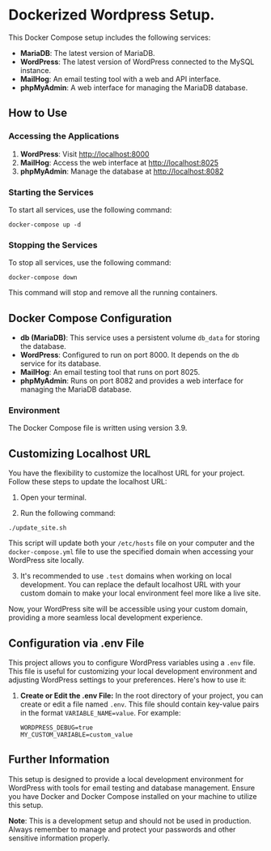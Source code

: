 # Dockerized Wordpress Setup.

This Docker Compose setup includes the following services:

- **MariaDB**: The latest version of MariaDB.
- **WordPress**: The latest version of WordPress connected to the MySQL instance.
- **MailHog**: An email testing tool with a web and API interface.
- **phpMyAdmin**: A web interface for managing the MariaDB database.

## How to Use

### Accessing the Applications

1. **WordPress**: Visit [http://localhost:8000](http://localhost:8000)
2. **MailHog**: Access the web interface at [http://localhost:8025](http://localhost:8025)
3. **phpMyAdmin**: Manage the database at [http://localhost:8082](http://localhost:8082)

### Starting the Services

To start all services, use the following command:

```
docker-compose up -d
```

### Stopping the Services

To stop all services, use the following command:

```
docker-compose down
```

This command will stop and remove all the running containers.

## Docker Compose Configuration

- **db (MariaDB)**: This service uses a persistent volume `db_data` for storing the database.
- **WordPress**: Configured to run on port 8000. It depends on the `db` service for its database.
- **MailHog**: An email testing tool that runs on port 8025.
- **phpMyAdmin**: Runs on port 8082 and provides a web interface for managing the MariaDB database.

### Environment

The Docker Compose file is written using version 3.9.

## Customizing Localhost URL

You have the flexibility to customize the localhost URL for your project. Follow these steps to update the localhost URL:

1. Open your terminal.

2. Run the following command:

```
./update_site.sh
```

This script will update both your `/etc/hosts` file on your computer and the `docker-compose.yml` file to use the specified domain when accessing your WordPress site locally.

3. It's recommended to use `.test` domains when working on local development. You can replace the default localhost URL with your custom domain to make your local environment feel more like a live site.

Now, your WordPress site will be accessible using your custom domain, providing a more seamless local development experience.

## Configuration via .env File

This project allows you to configure WordPress variables using a `.env` file. This file is useful for customizing your local development environment and adjusting WordPress settings to your preferences. Here's how to use it:

1. **Create or Edit the .env File:** In the root directory of your project, you can create or edit a file named `.env`. This file should contain key-value pairs in the format `VARIABLE_NAME=value`. For example:

   ```dotenv
   WORDPRESS_DEBUG=true
   MY_CUSTOM_VARIABLE=custom_value
   ```

## Further Information

This setup is designed to provide a local development environment for WordPress with tools for email testing and database management. Ensure you have Docker and Docker Compose installed on your machine to utilize this setup.

**Note**: This is a development setup and should not be used in production. Always remember to manage and protect your passwords and other sensitive information properly.
